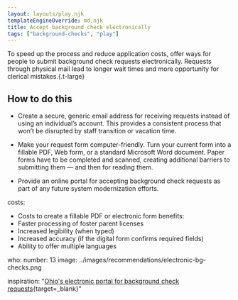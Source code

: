 ```yaml
---
layout: layouts/play.njk
templateEngineOverride: md,njk
title: Accept background check electronically
tags: ["background-checks", "play"]
---
```


To speed up the process and reduce application costs, offer ways for
  people to submit background check requests electronically. Requests through physical mail lead to longer wait times and more
  opportunity for clerical mistakes.{.t-large}

## How to do this

* Create a secure, generic email address for receiving requests instead of
using an individual’s account. This provides a consistent process that
won’t be disrupted by staff transition or vacation time.

* Make your request form computer-friendly. Turn your current form into a fillable PDF, Web form, or a standard Microsoft Word document. Paper forms have to be completed and scanned, creating additional barriers to submitting them — and then for reading them.

* Provide an online portal for accepting background check requests as part of any future system modernization efforts.


costs:
  - Costs to create a fillable PDF or electronic form
benefits:
  - Faster processing of foster parent licenses
  - Increased legibility (when typed)
  - Increased accuracy (if the digital form confirms required fields)
  - Ability to offer multiple languages

who:
  number: 13
  image: ../images/recommendations/electronic-bg-checks.png

inspiration: "[Ohio's electronic portal for background check
  requests](https://jfs.ohio.gov/ocf/childprotectiveservices.stm){target=_blank}"